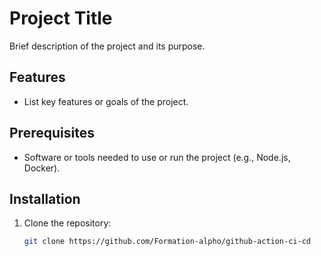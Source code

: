 # Project Title

Brief description of the project and its purpose.  

## Features

- List key features or goals of the project.  

## Prerequisites

- Software or tools needed to use or run the project (e.g., Node.js, Docker).  

## Installation

1. Clone the repository:  
   ```bash
   git clone https://github.com/Formation-alpho/github-action-ci-cd

